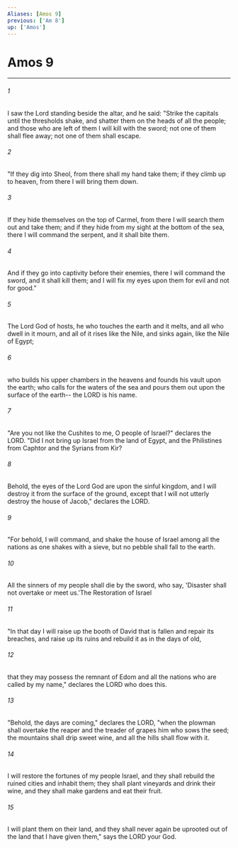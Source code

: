 ```yaml
---
Aliases: [Amos 9]
previous: ['Am 8']
up: ['Amos']
---
```

# Amos 9
***



###### 1 
I saw the Lord standing beside the altar, and he said: "Strike the capitals until the thresholds shake, and shatter them on the heads of all the people; and those who are left of them I will kill with the sword; not one of them shall flee away; not one of them shall escape. 

###### 2 
"If they dig into Sheol, from there shall my hand take them; if they climb up to heaven, from there I will bring them down. 

###### 3 
If they hide themselves on the top of Carmel, from there I will search them out and take them; and if they hide from my sight at the bottom of the sea, there I will command the serpent, and it shall bite them. 

###### 4 
And if they go into captivity before their enemies, there I will command the sword, and it shall kill them; and I will fix my eyes upon them for evil and not for good." 

###### 5 
The Lord God of hosts, he who touches the earth and it melts, and all who dwell in it mourn, and all of it rises like the Nile, and sinks again, like the Nile of Egypt; 

###### 6 
who builds his upper chambers in the heavens and founds his vault upon the earth; who calls for the waters of the sea and pours them out upon the surface of the earth-- the LORD is his name. 

###### 7 
"Are you not like the Cushites to me, O people of Israel?" declares the LORD. "Did I not bring up Israel from the land of Egypt, and the Philistines from Caphtor and the Syrians from Kir? 

###### 8 
Behold, the eyes of the Lord God are upon the sinful kingdom, and I will destroy it from the surface of the ground, except that I will not utterly destroy the house of Jacob," declares the LORD. 

###### 9 
"For behold, I will command, and shake the house of Israel among all the nations as one shakes with a sieve, but no pebble shall fall to the earth. 

###### 10 
All the sinners of my people shall die by the sword, who say, 'Disaster shall not overtake or meet us.'The Restoration of Israel 

###### 11 
"In that day I will raise up the booth of David that is fallen and repair its breaches, and raise up its ruins and rebuild it as in the days of old, 

###### 12 
that they may possess the remnant of Edom and all the nations who are called by my name," declares the LORD who does this. 

###### 13 
"Behold, the days are coming," declares the LORD, "when the plowman shall overtake the reaper and the treader of grapes him who sows the seed; the mountains shall drip sweet wine, and all the hills shall flow with it. 

###### 14 
I will restore the fortunes of my people Israel, and they shall rebuild the ruined cities and inhabit them; they shall plant vineyards and drink their wine, and they shall make gardens and eat their fruit. 

###### 15 
I will plant them on their land, and they shall never again be uprooted out of the land that I have given them," says the LORD your God.
